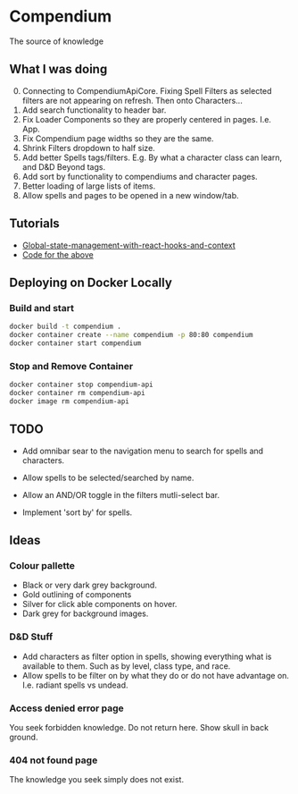 # Compendium

The source of knowledge

## What I was doing

0. Connecting to CompendiumApiCore. Fixing Spell Filters as selected filters are not appearing on refresh. Then onto Characters...
1. Add search functionality to header bar.
2. Fix Loader Components so they are properly centered in pages. I.e. App.
3. Fix Compendium page widths so they are the same.
4. Shrink Filters dropdown to half size.
5. Add better Spells tags/filters. E.g. By what a character class can learn, and D&D Beyond tags.
6. Add sort by functionality to compendiums and character pages.
7. Better loading of large lists of items.
8. Allow spells and pages to be opened in a new window/tab.

## Tutorials

- [Global-state-management-with-react-hooks-and-context](https://dev.to/vanderleisilva/global-state-management-with-react-hooks-and-context-5f6h)
- [Code for the above](https://github.com/vanderleisilva/react-context/blob/master/src)

## Deploying on Docker Locally

### Build and start

``` bash
docker build -t compendium .
docker container create --name compendium -p 80:80 compendium
docker container start compendium
```

### Stop and Remove Container

```bash
docker container stop compendium-api
docker container rm compendium-api
docker image rm compendium-api
```

## TODO

- Add omnibar sear to the navigation menu to search for spells and characters.

- Allow spells to be selected/searched by name.
- Allow an AND/OR toggle in the filters mutli-select bar.
- Implement 'sort by' for spells.

## Ideas

### Colour pallette

- Black or very dark grey background.
- Gold outlining of components
- Silver for click able components on hover.
- Dark grey for background images.

### D&D Stuff

- Add characters as filter option in spells, showing everything what is available to them. Such as by level, class type, and race.
- Allow spells to be filter on by what they do or do not have advantage on. I.e. radiant spells vs undead.

### Access denied error page

You seek forbidden knowledge. Do not return here.
Show skull in back ground.

### 404 not found page

The knowledge you seek simply does not exist.
